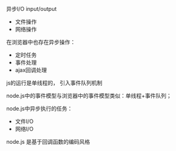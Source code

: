 异步I/O  input/output
+ 文件操作
+ 网络操作

在浏览器中也存在异步操作：
+ 定时任务
+ 事件处理
+ ajax回调处理


js的运行是单线程的，
引入事件队列机制 

node.js中的事件模型与浏览器中的事件模型类似：单线程+事件队列；

node.js中异步执行的任务：
+ 文件I/O
+ 网络I/O

node.js 是基于回调函数的编码风格